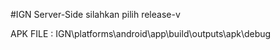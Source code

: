 #IGN Server-Side
silahkan pilih release-v 

APK FILE : IGN\platforms\android\app\build\outputs\apk\debug
